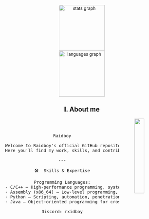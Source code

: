 <div align="center">
  <img src="https://github-readme-stats.vercel.app/api?username=0xb0y426&hide_title=false&hide_rank=false&show_icons=false&include_all_commits=true&count_private=true&disable_animations=false&theme=dark&locale=en&hide_border=false&order=1" height="150" alt="stats graph"  />
  <br>
  <img src="https://github-readme-stats.vercel.app/api/top-langs?username=0xb0y426&locale=en&hide_title=false&layout=compact&card_width=320&langs_count=5&theme=dark&hide_border=false&order=2" height="150" alt="languages graph"  />
</div>

<h2 align="center"> 𝐈. About me </h2>
<div align="center">
  <img src="https://external-content.duckduckgo.com/iu/?u=https%3A%2F%2Ftse1.explicit.bing.net%2Fth%3Fid%3DOIP.fd9qPo2qwUklvA2-cnkSygHaKd%26pid%3DApi&f=1&ipt=f630162a68155746e15b945d8218983397c366f6dca93a81176c7534c7596ae8&ipo=images" width="25%" align="right" />
  <br><br>

  <pre>
Raidboy

Welcome to Raidboy's official GitHub repository!  
Here you'll find my work, skills, and contributions in the fields of software development, operating systems, cybersecurity, and more.

---

🛠️  Skills & Expertise

Programming Languages:
- C/C++ – High-performance programming, systems-level development, and embedded systems.
- Assembly (x86_64) – Low-level programming, optimization, and reverse engineering.
- Python – Scripting, automation, penetration testing, and security tools.
- Java – Object-oriented programming for cross-platform applications and server-side development.

Discord: rxidboy
  </pre>
  
  <br><br>
  <br><br><br>
</div>
